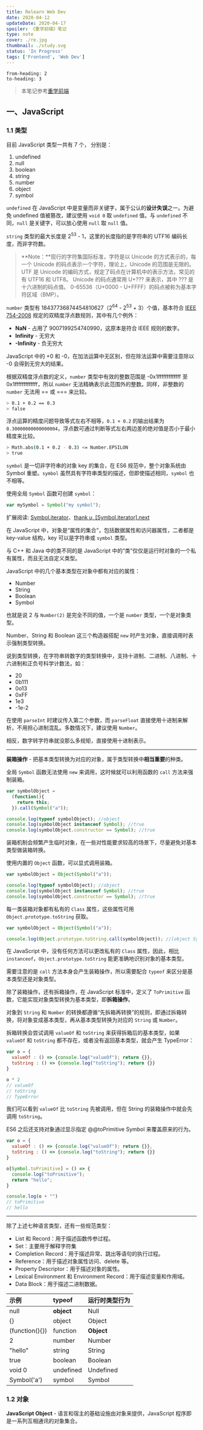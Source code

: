 ```yaml
---
title: Relearn Web Dev
date: 2020-04-12
updateDate: 2020-04-17
spoiler: 《重学前端》笔记
type: note
cover: ./re.jpg
thumbnail: ./study.svg
status: 'In Progress'
tags: ['Frontend', 'Web Dev']
---
```


```toc
from-heading: 2
to-heading: 3
```

> 本笔记参考[重学前端](https://time.geekbang.org/column/intro/100023201)

## 一、JavaScript

### 1.1 类型

目前 JavaScript 类型一共有 7 个， 分别是：

1. undefined
2. null
3. boolean
4. string
5. number
6. object
7. symbol

`undefined` 在 JavaScript 中是变量而非关键字，属于公认的**设计失误**之一。为避免 undefined 值被篡改，建议使用 `void 0` 取 `undefined` 值。与 `undefined` 不同，`null` 是关键字，可以放心使用 `null` 取 `null` 值。

`string` 类型的最大长度是 2<sup>53</sup> - 1，这里的长度指的是字符串的 UTF16 编码长度，而非字符数。

> **Note：**现行的字符集国际标准，字符是以 Unicode 的方式表示的，每一个 Unicode 的码点表示一个字符，理论上，Unicode 的范围是无限的。UTF 是 Unicode 的编码方式，规定了码点在计算机中的表示方法，常见的有 UTF16 和 UTF8。 Unicode 的码点通常用 U+??? 来表示，其中 ??? 是十六进制的码点值。 0-65536（U+0000 - U+FFFF）的码点被称为基本字符区域（BMP）。

`number` 类型有 18437736874454810627（2<sup>64</sup> - 2<sup>53</sup> + 3）个值，基本符合 [IEEE 754-2008](https://en.wikipedia.org/wiki/IEEE_754) 规定的双精度浮点数规则，其中有几个例外：

+ **NaN** - 占用了 9007199254740990，这原本是符合 IEEE 规则的数字。
+ **Infinity** - 无穷大
+ **-Infinity** - 负无穷大

JavaScript 中的 +0 和 -0，在加法运算中无区别，但在除法运算中需要注意除以 -0 会得到无穷大的结果。

根据双精度浮点数的定义，`number` 类型中有效的整数范围是 -0x1fffffffffffff 至 0x1fffffffffffff，所以 `number` 无法精确表示此范围外的整数。同样，非整数的 `number` 无法用 == 或 === 来比较。

```bash
> 0.1 + 0.2 == 0.3
> false
```

浮点运算的精度问题导致等式左右不相等，`0.1 + 0.2` 的输出结果为 `0.30000000000000004`，浮点数可通过判断等式左右两边差的绝对值是否小于最小精度来比较。

```bash
> Math.abs(0.1 + 0.2 - 0.3) <= Number.EPSILON
> true
```

`symbol` 是一切非字符串的对象 key 的集合，在 ES6 规范中，整个对象系统由 Symbol 重塑。`symbol` 虽然具有字符串类型的描述，但即使描述相同，`symbol` 也不相等。

使用全局 `Symbol` 函数可创建 `symbol`：

```js
var mySymbol = Symbol("my symbol");
```

<div class="link-box">

扩展阅读: [Symbol.iterator](https://developer.mozilla.org/en-US/docs/Web/JavaScript/Reference/Global_Objects/Symbol/iterator)、[thank u, [Symbol.iterator].next](https://medium.com/front-end-weekly/thank-u-symbol-iterator-next-aef9f09ff78)

</div>

在 JavaScript 中，对象是“属性的集合”，包括数据属性和访问器属性，二者都是 key-value 结构，key 可以是字符串或 `symbol` 类型。

与 C++ 和 Java 中的类不同的是 JavaScript 中的“类”仅仅是运行时对象的一个私有属性，而且无法自定义类型。

JavaScript 中的几个基本类型在对象中都有对应的属性：

+ Number
+ String
+ Boolean
+ Symbol

也就是说 2 与 `Number(2)` 是完全不同的值，一个是 `number` 类型，一个是对象类型。

Number、String 和 Boolean 这三个构造器搭配 `new` 时产生对象，直接调用时表示强制类型转换。

说到类型转换，在字符串转数字的类型转换中，支持十进制、二进制、八进制、十六进制和正负号科学计数法，如：

+ 20
+ 0b111
+ 0o13
+ 0xFF
+ 1e3
+ -1e-2

在使用 `parseInt` 时建议传入第二个参数，而 `parseFloat` 直接使用十进制来解析，不用担心进制混乱。多数情况下，建议使用 `Number`。

相反，数字转字符串就没那么多规矩，直接使用十进制表示。

---

**装箱操作** - 把基本类型转换为对应的对象，属于类型转换中**相当重要**的种类。

全局 `Symbol` 函数无法使用 `new` 来调用，这时候就可以利用函数的 `call` 方法来强制装箱。

```js
var symbolObject =
  (function(){
    return this;
  }).call(Symbol("a"));

console.log(typeof symbolObject); //object
console.log(symbolObject instanceof Symbol); //true
console.log(symbolObject.constructor == Symbol); //true
```

装箱机制会频繁产生临时对象，在一些对性能要求较高的场景下，尽量避免对基本类型做装箱转换。

使用内置的 `Object` 函数，可以显式调用装箱。

```js
var symbolObject = Object(Symbol("a"));

console.log(typeof symbolObject); //object
console.log(symbolObject instanceof Symbol); //true
console.log(symbolObject.constructor == Symbol); //true
```

每一类装箱对象都有私有的 `Class` 属性，这些属性可用 `Object.prototype.toString` 获取。

```js
var symbolObject = Object(Symbol("a"));

console.log(Object.prototype.toString.call(symbolObject)); //[object Symbol]
```

在 JavaScript 中，没有任何方法可以更改私有的 `Class` 属性，因此，相比 `instanceof`，`Object.prototype.toString` 能更准确地识别对象的基本类型。

需要注意的是 `call` 方法本身会产生装箱操作，所以需要配合 `typeof` 来区分是基本类型还是对象类型。

除了装箱操作，还有拆箱操作，在 JavaScript 标准中，定义了 `ToPrimitive` 函数，它能实现对象类型转换为基本类型，即**拆箱操作**。

对象到 `String` 和 `Number` 的转换都遵循“先拆箱再转换”的规则，即通过拆箱转换，将对象变成基本类型，再从基本类型转换为对应的 `String` 或 `Number`。

拆箱转换会尝试调用 `valueOf` 和 `toString` 来获得拆箱后的基本类型，如果 `valueOf` 和 `toString` 都不存在，或者没有返回基本类型，就会产生 TypeError：

```js
var o = {
  valueOf : () => {console.log("valueOf"); return {}},
  toString : () => {console.log("toString"); return {}}
}

o * 2
// valueOf
// toString
// TypeError
```

我们可以看到 `valueOf` 比 `toString` 先被调用，但在 String 的装箱操作中就会先调用 `toString`。

ES6 之后还支持对象通过显示指定 @@toPrimitive Symbol 来覆盖原来的行为。

```js
var o = {
  valueOf : () => {console.log("valueOf"); return {}},
  toString : () => {console.log("toString"); return {}}
}

o[Symbol.toPrimitive] = () => {
  console.log("toPrimitive");
  return "hello";
}

console.log(o + "")
// toPrimitive
// hello
```

---

除了上述七种语言类型，还有一些规范类型：

+ List 和 Record：用于描述函数传参过程。
+ Set：主要用于解释字符集
+ Completion Record：用于描述异常、跳出等语句的执行过程。
+ Reference：用于描述对象属性访问、delete 等。
+ Property Descriptor：用于描述对象的属性。
+ Lexical Environment 和 Environment Record：用于描述变量和作用域。
+ Data Block：用于描述二进制数据。

| 示例 | typeof | 运行时类型行为 |
|:---|:---|:---|
| null | **object** | Null |
| {} | object | Object |
| (function(){}) | function | **Object** |
| 2 | number | Number |
| "hello" | string | String |
| true | boolean | Boolean |
| void 0 | undefined | Undefined |
| Symbol('a') | symbol | Symbol |

### 1.2 对象

**JavaScript Object** - 语言和宿主的基础设施由对象来提供，JavaScript 程序即是一系列互相通讯的对象集合。